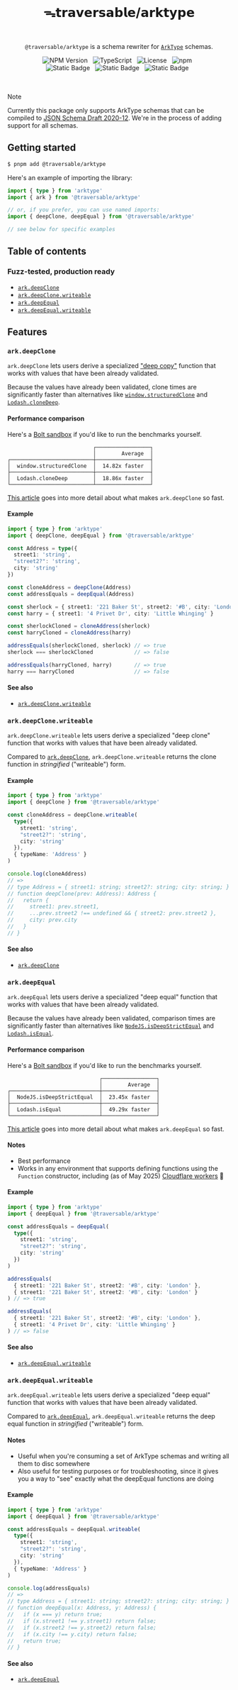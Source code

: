 <br>
<h1 align="center">ᯓ𝘁𝗿𝗮𝘃𝗲𝗿𝘀𝗮𝗯𝗹𝗲/𝗮𝗿𝗸𝘁𝘆𝗽𝗲</h1>
<br>

<p align="center">
  <code>@traversable/arktype</code> is a schema rewriter for <a href="https://github.com/arktypeio/arktype" target="_blank"><code>ArkType</code></a> schemas.
</p>

<div align="center">
  <img alt="NPM Version" src="https://img.shields.io/npm/v/%40traversable%2Farktype?style=flat-square&logo=npm&label=npm&color=blue">
  &nbsp;
  <img alt="TypeScript" src="https://img.shields.io/badge/TypeScript-5.5%2B-blue?style=flat-square&logo=TypeScript&logoColor=4a9cf6">
  &nbsp;
  <img alt="License" src="https://img.shields.io/static/v1?label=License&message=MIT&labelColor=59636e&color=838a93">
  &nbsp;
  <img alt="npm" src="https://img.shields.io/npm/dt/@traversable/arktype?style=flat-square">
  &nbsp;
</div>

<div align="center">
  <!-- <img alt="npm bundle size (scoped)" src="https://img.shields.io/bundlephobia/minzip/%40traversable/arktype?style=flat-square&label=size">
  &nbsp; -->
  <img alt="Static Badge" src="https://img.shields.io/badge/%F0%9F%8C%B2-tree--shakeable-brightgreen?labelColor=white">
  &nbsp;
  <img alt="Static Badge" src="https://img.shields.io/badge/ESM-supported-2d9574?style=flat-square&logo=JavaScript">
  &nbsp;
  <img alt="Static Badge" src="https://img.shields.io/badge/CJS-supported-2d9574?style=flat-square&logo=Node.JS">
  &nbsp;
</div>
<br>
<br>


> [!NOTE]
> Currently this package only supports ArkType schemas that can be compiled to [JSON Schema Draft 2020-12](https://json-schema.org/draft/2020-12).
> We're in the process of adding support for all schemas.

## Getting started

```bash
$ pnpm add @traversable/arktype
```

Here's an example of importing the library:

```typescript
import { type } from 'arktype'
import { ark } from '@traversable/arktype'

// or, if you prefer, you can use named imports:
import { deepClone, deepEqual } from '@traversable/arktype'

// see below for specific examples
```


## Table of contents

### Fuzz-tested, production ready

- [`ark.deepClone`](https://github.com/traversable/schema/tree/main/packages/arktype#arkdeepclone)
- [`ark.deepClone.writeable`](https://github.com/traversable/schema/tree/main/packages/arktype#arkdeepclonewriteable)
- [`ark.deepEqual`](https://github.com/traversable/schema/tree/main/packages/arktype#arkdeepequal)
- [`ark.deepEqual.writeable`](https://github.com/traversable/schema/tree/main/packages/arktype#arkdeepequalwriteable)

## Features

### `ark.deepClone`

`ark.deepClone` lets users derive a specialized ["deep copy"](https://developer.mozilla.org/en-US/docs/Glossary/Deep_copy) function that works with values that have been already validated.

Because the values have already been validated, clone times are significantly faster than alternatives like [`window.structuredClone`](https://developer.mozilla.org/en-US/docs/Web/API/Window/structuredClone) and [`Lodash.cloneDeep`](https://www.npmjs.com/package/lodash.clonedeep).

#### Performance comparison

Here's a [Bolt sandbox](https://bolt.new/~/mitata-rsvrkywj) if you'd like to run the benchmarks yourself.

```
                           ┌─────────────────┐
                           │        Average  │
┌──────────────────────────┼─────────────────┤
│  window.structuredClone  │  14.82x faster  │
├──────────────────────────┼─────────────────┤
│  Lodash.cloneDeep        │  18.86x faster  │
└──────────────────────────┴─────────────────┘
``` 

[This article](https://dev.to/ahrjarrett/how-i-built-javascripts-fastest-deep-clone-function-5fe0) goes into more detail about what makes `ark.deepClone` so fast.

#### Example

```typescript
import { type } from 'arktype'
import { deepClone, deepEqual } from '@traversable/arktype'

const Address = type({
  street1: 'string',
  "street2?": 'string',
  city: 'string'
})

const cloneAddress = deepClone(Address)
const addressEquals = deepEqual(Address)

const sherlock = { street1: '221 Baker St', street2: '#B', city: 'London' }
const harry = { street1: '4 Privet Dr', city: 'Little Whinging' }

const sherlockCloned = cloneAddress(sherlock)
const harryCloned = cloneAddress(harry)

addressEquals(sherlockCloned, sherlock) // => true
sherlock === sherlockCloned             // => false

addressEquals(harryCloned, harry)       // => true
harry === harryCloned                   // => false
```

#### See also
- [`ark.deepClone.writeable`](https://github.com/traversable/schema/tree/main/packages/arktype#arkdeepclonewriteable)


### `ark.deepClone.writeable`

`ark.deepClone.writeable` lets users derive a specialized "deep clone" function that works with values that have been already validated.

Compared to [`ark.deepClone`](https://github.com/traversable/schema/tree/main/packages/arktype#arkdeepclone), `ark.deepClone.writeable` returns
the clone function in _stringified_ ("writeable") form.

#### Example

```typescript
import { type } from 'arktype'
import { deepClone } from '@traversable/arktype'

const cloneAddress = deepClone.writeable(
  type({
    street1: 'string',
    "street2?": 'string',
    city: 'string'
  }),
  { typeName: 'Address' }
)

console.log(cloneAddress)
// =>
// type Address = { street1: string; street2?: string; city: string; }
// function deepClone(prev: Address): Address {
//   return {
//     street1: prev.street1,
//     ...prev.street2 !== undefined && { street2: prev.street2 },
//     city: prev.city
//   }
// }
```

#### See also
- [`ark.deepClone`](https://github.com/traversable/schema/tree/main/packages/arktype#arkdeepclone)


### `ark.deepEqual`

`ark.deepEqual` lets users derive a specialized "deep equal" function that works with values that have been already validated.

Because the values have already been validated, comparison times are significantly faster than alternatives like [`NodeJS.isDeepStrictEqual`](https://nodejs.org/api/util.html#utilisdeepstrictequalval1-val2) and [`Lodash.isEqual`](https://www.npmjs.com/package/lodash.isequal).

#### Performance comparison

Here's a [Bolt sandbox](https://bolt.new/~/mitata-ad6vt4ss) if you'd like to run the benchmarks yourself.

```
                             ┌─────────────────┐
                             │        Average  │
┌────────────────────────────┼─────────────────┤
│  NodeJS.isDeepStrictEqual  │  23.45x faster  │
├────────────────────────────┼─────────────────┤
│  Lodash.isEqual            │  49.29x faster  │
└────────────────────────────┴─────────────────┘
```

[This article](https://dev.to/ahrjarrett/how-i-built-javascripts-fastest-deep-equals-function-51n8) goes into more detail about what makes `ark.deepEqual` so fast.

#### Notes
- Best performance
- Works in any environment that supports defining functions using the `Function` constructor, including (as of May 2025) [Cloudflare workers](https://github.com/cloudflare/workerd/pull/4142) 🎉

#### Example

```typescript
import { type } from 'arktype'
import { deepEqual } from '@traversable/arktype'

const addressEquals = deepEqual(
  type({
    street1: 'string',
    "street2?": 'string',
    city: 'string'
  })
)

addressEquals(
  { street1: '221 Baker St', street2: '#B', city: 'London' },
  { street1: '221 Baker St', street2: '#B', city: 'London' }
) // => true

addressEquals(
  { street1: '221 Baker St', street2: '#B', city: 'London' },
  { street1: '4 Privet Dr', city: 'Little Whinging' }
) // => false
```

#### See also
- [`ark.deepEqual.writeable`](https://github.com/traversable/schema/tree/main/packages/arktype#arkdeepequalwriteable)


### `ark.deepEqual.writeable`

`ark.deepEqual.writeable` lets users derive a specialized "deep equal" function that works with values that have been already validated.

Compared to [`ark.deepEqual`](https://github.com/traversable/schema/tree/main/packages/arktype#arkdeepequal), `ark.deepEqual.writeable` returns
the deep equal function in _stringified_ ("writeable") form.

#### Notes
- Useful when you're consuming a set of ArkType schemas and writing all them to disc somewhere
- Also useful for testing purposes or for troubleshooting, since it gives you a way to "see" exactly what the deepEqual functions are doing

#### Example

```typescript
import { type } from 'arktype'
import { deepEqual } from '@traversable/arktype'

const addressEquals = deepEqual.writeable(
  type({
    street1: 'string',
    "street2?": 'string',
    city: 'string'
  }), 
  { typeName: 'Address' }
)

console.log(addressEquals)
// =>
// type Address = { street1: string; street2?: string; city: string; }
// function deepEqual(x: Address, y: Address) {
//   if (x === y) return true;
//   if (x.street1 !== y.street1) return false;
//   if (x.street2 !== y.street2) return false;
//   if (x.city !== y.city) return false;
//   return true;
// }
```

#### See also
- [`ark.deepEqual`](https://github.com/traversable/schema/tree/main/packages/arktype#arkdeepequal)
